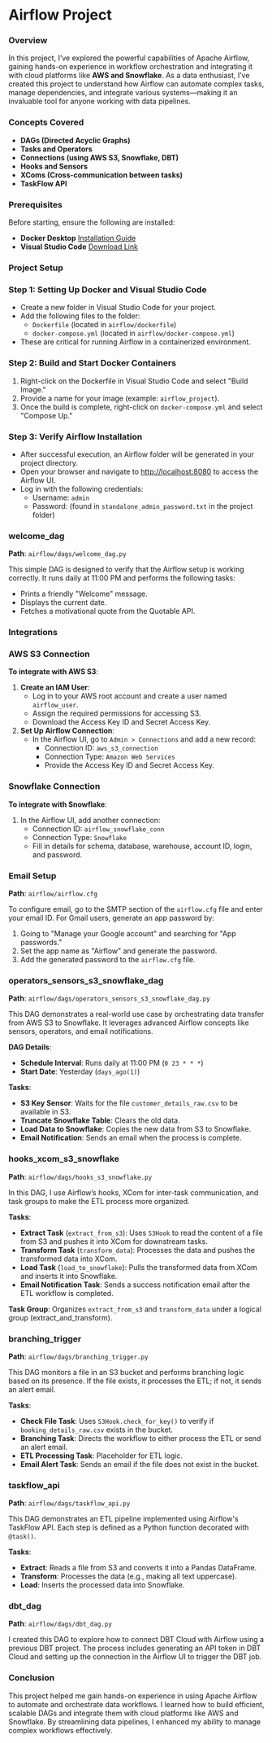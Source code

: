 # Airflow Project

### Overview
In this project, I’ve explored the powerful capabilities of Apache Airflow, gaining hands-on experience in workflow orchestration and integrating it with cloud platforms like **AWS and Snowflake**. As a data enthusiast, I’ve created this project to understand how Airflow can automate complex tasks, manage dependencies, and integrate various systems—making it an invaluable tool for anyone working with data pipelines.

### Concepts Covered

- **DAGs (Directed Acyclic Graphs)**
- **Tasks and Operators**
- **Connections (using AWS S3, Snowflake, DBT)**
- **Hooks and Sensors**
- **XComs (Cross-communication between tasks)**
- **TaskFlow API**

### Prerequisites

Before starting, ensure the following are installed:

- **Docker Desktop** [Installation Guide](https://docs.docker.com/desktop/setup/install/windows-install/)
- **Visual Studio Code** [Download Link](https://code.visualstudio.com/download)

### Project Setup

### Step 1: Setting Up Docker and Visual Studio Code
- Create a new folder in Visual Studio Code for your project.
- Add the following files to the folder:
    - `Dockerfile` (located in `airflow/dockerfile`)
    - `docker-compose.yml` (located in `airflow/docker-compose.yml`)
- These are critical for running Airflow in a containerized environment.

### Step 2: Build and Start Docker Containers
1. Right-click on the Dockerfile in Visual Studio Code and select "Build Image."
2. Provide a name for your image (example: `airflow_project`).
3. Once the build is complete, right-click on `docker-compose.yml` and select "Compose Up."

### Step 3: Verify Airflow Installation
- After successful execution, an Airflow folder will be generated in your project directory.
- Open your browser and navigate to [http://localhost:8080](http://localhost:8080/) to access the Airflow UI.
- Log in with the following credentials:
    - Username: `admin`
    - Password: (found in `standalone_admin_password.txt` in the project folder)

### welcome_dag

**Path**: `airflow/dags/welcome_dag.py`

This simple DAG is designed to verify that the Airflow setup is working correctly. It runs daily at 11:00 PM and performs the following tasks:

- Prints a friendly "Welcome" message.
- Displays the current date.
- Fetches a motivational quote from the Quotable API.

### Integrations

### AWS S3 Connection
**To integrate with AWS S3**:
1. **Create an IAM User**:
    - Log in to your AWS root account and create a user named `airflow_user`.
    - Assign the required permissions for accessing S3.
    - Download the Access Key ID and Secret Access Key.
2. **Set Up Airflow Connection**:
    - In the Airflow UI, go to `Admin > Connections` and add a new record:
        - Connection ID: `aws_s3_connection`
        - Connection Type: `Amazon Web Services`
        - Provide the Access Key ID and Secret Access Key.

### Snowflake Connection
**To integrate with Snowflake**:
1. In the Airflow UI, add another connection:
    - Connection ID: `airflow_snowflake_conn`
    - Connection Type: `Snowflake`
    - Fill in details for schema, database, warehouse, account ID, login, and password.

### Email Setup
**Path**: `airflow/airflow.cfg`

To configure email, go to the SMTP section of the `airflow.cfg` file and enter your email ID. For Gmail users, generate an app password by:
1. Going to "Manage your Google account" and searching for "App passwords."
2. Set the app name as "Airflow" and generate the password.
3. Add the generated password to the `airflow.cfg` file.

### operators_sensors_s3_snowflake_dag

**Path**: `airflow/dags/operators_sensors_s3_snowflake_dag.py`

This DAG demonstrates a real-world use case by orchestrating data transfer from AWS S3 to Snowflake. It leverages advanced Airflow concepts like sensors, operators, and email notifications.

**DAG Details**:
- **Schedule Interval**: Runs daily at 11:00 PM (`0 23 * * *`)
- **Start Date**: Yesterday (`days_ago(1)`)

**Tasks**:
- **S3 Key Sensor**: Waits for the file `customer_details_raw.csv` to be available in S3.
- **Truncate Snowflake Table**: Clears the old data.
- **Load Data to Snowflake**: Copies the new data from S3 to Snowflake.
- **Email Notification**: Sends an email when the process is complete.

### hooks_xcom_s3_snowflake

**Path**: `airflow/dags/hooks_s3_snowflake.py`

In this DAG, I use Airflow’s hooks, XCom for inter-task communication, and task groups to make the ETL process more organized.

**Tasks**:
- **Extract Task** (`extract_from_s3`): Uses `S3Hook` to read the content of a file from S3 and pushes it into XCom for downstream tasks.
- **Transform Task** (`transform_data`): Processes the data and pushes the transformed data into XCom.
- **Load Task** (`load_to_snowflake`): Pulls the transformed data from XCom and inserts it into Snowflake.
- **Email Notification Task**: Sends a success notification email after the ETL workflow is completed.

**Task Group**: Organizes `extract_from_s3` and `transform_data` under a logical group (extract_and_transform).

### branching_trigger

**Path**: `airflow/dags/branching_trigger.py`

This DAG monitors a file in an S3 bucket and performs branching logic based on its presence. If the file exists, it processes the ETL; if not, it sends an alert email.

**Tasks**:
- **Check File Task**: Uses `S3Hook.check_for_key()` to verify if `booking_details_raw.csv` exists in the bucket.
- **Branching Task**: Directs the workflow to either process the ETL or send an alert email.
- **ETL Processing Task**: Placeholder for ETL logic.
- **Email Alert Task**: Sends an email if the file does not exist in the bucket.

### taskflow_api

**Path**: `airflow/dags/taskflow_api.py`

This DAG demonstrates an ETL pipeline implemented using Airflow's TaskFlow API. Each step is defined as a Python function decorated with `@task()`.

**Tasks**:
- **Extract**: Reads a file from S3 and converts it into a Pandas DataFrame.
- **Transform**: Processes the data (e.g., making all text uppercase).
- **Load**: Inserts the processed data into Snowflake.

### dbt_dag

**Path**: `airflow/dags/dbt_dag.py`

I created this DAG to explore how to connect DBT Cloud with Airflow using a previous DBT project. The process includes generating an API token in DBT Cloud and setting up the connection in the Airflow UI to trigger the DBT job.

### Conclusion

This project helped me gain hands-on experience in using Apache Airflow to automate and orchestrate data workflows. I learned how to build efficient, scalable DAGs and integrate them with cloud platforms like AWS and Snowflake. By streamlining data pipelines, I enhanced my ability to manage complex workflows effectively.
